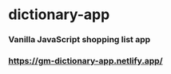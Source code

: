# dictionary-app

### Vanilla JavaScript shopping list app

### https://gm-dictionary-app.netlify.app/
